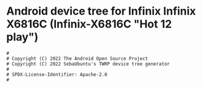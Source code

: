 # Android device tree for Infinix Infinix X6816C (Infinix-X6816C "Hot 12 play")

```
#
# Copyright (C) 2022 The Android Open Source Project
# Copyright (C) 2022 SebaUbuntu's TWRP device tree generator
#
# SPDX-License-Identifier: Apache-2.0
#
```
